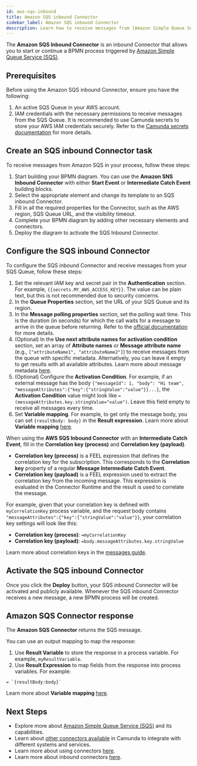 ```yaml
---
id: aws-sqs-inbound
title: Amazon SQS inbound Connector
sidebar_label: Amazon SQS inbound Connector
description: Learn how to receive messages from [Amazon Simple Queue Service (SQS)](https://aws.amazon.com/sqs/) in your BPMN process using the SQS inbound Connector.
---
```


The **Amazon SQS Inbound Connector** is an inbound Connector that allows you to start or continue
a BPMN process triggered by [Amazon Simple Queue Service (SQS)](https://aws.amazon.com/sqs/).

## Prerequisites

Before using the Amazon SQS inbound Connector, ensure you have the following:

1. An active SQS Queue in your AWS account.
2. IAM credentials with the necessary permissions to receive messages from the SQS Queue. It is recommended to use Camunda secrets to store your AWS IAM credentials securely. Refer to the [Camunda secrets documentation](/components/console/manage-clusters/manage-secrets.md) for more details.

## Create an SQS inbound Connector task

To receive messages from Amazon SQS in your process, follow these steps:

1. Start building your BPMN diagram. You can use the **Amazon SNS Inbound Connector** with either **Start Event** or **Intermediate Catch Event** building blocks.
2. Select the appropriate element and change its template to an SQS inbound Connector.
3. Fill in all the required properties for the Connector, such as the AWS region, SQS Queue URL, and the visibility timeout.
4. Complete your BPMN diagram by adding other necessary elements and connectors.
5. Deploy the diagram to activate the SQS Inbound Connector.

## Configure the SQS inbound Connector

To configure the SQS inbound Connector and receive messages from your SQS Queue, follow these steps:

1. Set the relevant IAM key and secret pair in the **Authentication** section. For example, `{{secrets.MY_AWS_ACCESS_KEY}}`. The value can be plain text, but this is not recommended due to security concerns.
2. In the **Queue Properties** section, set the URL of your SQS Queue and its region.
3. In the **Message polling properties** section, set the polling wait time. This is the duration (in seconds) for which the call waits for a message to arrive in the queue before returning. Refer to the [official documentation](https://docs.aws.amazon.com/AWSSimpleQueueService/latest/SQSDeveloperGuide/sqs-short-and-long-polling.html) for more details.
4. (Optional) In the **Use next attribute names for activation condition** section, set an array of **Attribute names** or **Message attribute name** (e.g., `["attributeName1", "attributeName2"]`) to receive messages from the queue with specific metadata. Alternatively, you can leave it empty to get results with all available attributes. Learn more about message metadata [here](https://docs.aws.amazon.com/AWSSimpleQueueService/latest/SQSDeveloperGuide/sqs-message-metadata.html).
5. (Optional) Configure the **Activation Condition**. For example, if an external message has the body `{"messageId": 1, "body": "Hi team", "messageAttributes":{"key":{"stringValue":"value"}}...}`, the **Activation Condition** value might look like `=(messageAttributes.key.stringValue="value")`. Leave this field empty to receive all messages every time.
6. Set **Variable mapping**. For example, to get only the message body, you can set `{resultBody: body}` in the **Result expression**. Learn more about **Variable mapping** [here](../use-connectors/index.md).

When using the **AWS SQS Inbound Connector** with an **Intermediate Catch Event**, fill in the **Correlation key (process)** and **Correlation key (payload)**.

- **Correlation key (process)** is a FEEL expression that defines the correlation key for the subscription. This corresponds to the **Correlation key** property of a regular **Message Intermediate Catch Event**.
- **Correlation key (payload)** is a FEEL expression used to extract the correlation key from the incoming message. This expression is evaluated in the Connector Runtime and the result is used to correlate the message.

For example, given that your correlation key is defined with `myCorrelationKey` process variable, and the request body contains `"messageAttributes":{"key":{"stringValue":"value"}}`, your correlation key settings will look like this:

- **Correlation key (process)**: `=myCorrelationKey`
- **Correlation key (payload)**: `=body.messageAttributes.key.stringValue`

Learn more about correlation keys in the [messages guide](../../../concepts/messages).

## Activate the SQS inbound Connector

Once you click the **Deploy** button, your SQS inbound Connector will be activated and publicly available. Whenever the SQS inbound Connector receives a new message, a new BPMN process will be created.

## Amazon SQS Connector response

The **Amazon SQS Connector** returns the SQS message.

You can use an output mapping to map the response:

1. Use **Result Variable** to store the response in a process variable. For example, `myResultVariable`.
2. Use **Result Expression** to map fields from the response into process variables. For example:

```
= `{resultBody:body}`
```

Learn more about **Variable mapping** [here](../use-connectors/index.md).

## Next Steps

- Explore more about [Amazon Simple Queue Service (SQS)](https://aws.amazon.com/sqs/) and its capabilities.
- Learn about [other connectors available](./available-connectors-overview.md) in Camunda to integrate with different systems and services.
- Learn more about using connectors [here](../use-connectors/index.md).
- Learn more about inbound connectors [here](../use-connectors/inbound.md).
